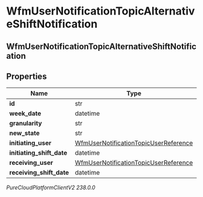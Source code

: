 # WfmUserNotificationTopicAlternativeShiftNotification

## WfmUserNotificationTopicAlternativeShiftNotification

## Properties

|Name | Type | Description | Notes|
|------------ | ------------- | ------------- | -------------|
| **id** | str |  | [optional] |
| **week_date** | datetime |  | [optional] |
| **granularity** | str |  | [optional] |
| **new_state** | str |  | [optional] |
| **initiating_user** | [WfmUserNotificationTopicUserReference](WfmUserNotificationTopicUserReference) |  | [optional] |
| **initiating_shift_date** | datetime |  | [optional] |
| **receiving_user** | [WfmUserNotificationTopicUserReference](WfmUserNotificationTopicUserReference) |  | [optional] |
| **receiving_shift_date** | datetime |  | [optional] |



_PureCloudPlatformClientV2 238.0.0_
